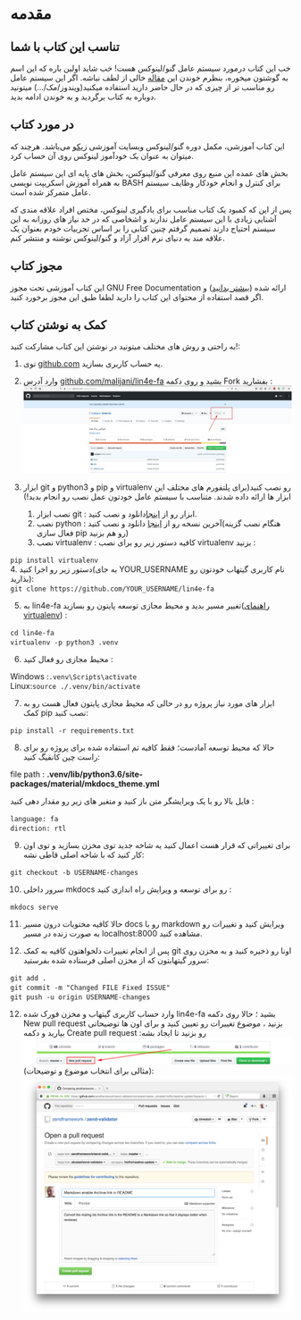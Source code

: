 # مقدمه

## تناسب این کتاب با شما

خب این کتاب درمورد سیستم عامل گنو/لینوکس هست! خب شاید اولین باره که این اسم به گوشتون میخوره، بنظرم خوندن این [مقاله](https://toranji.ir/2017/11/20/%D8%AF%D8%B1-%D9%85%D9%88%D8%B1%D8%AF-%DA%AF%D9%86%D9%88%D9%84%DB%8C%D9%86%D9%88%DA%A9%D8%B3-%DA%86%D9%87-%D9%85%DB%8C%E2%80%8C%D8%AF%D8%A7%D9%86%DB%8C%D8%AF%D8%9F-%D8%A2%DB%8C%D8%A7-%D9%88%D8%A7/) خالی از لطف نباشه. اگر این سیستم عامل رو مناسب تر از چیزی که در حال حاضر دارید استفاده میکنید(ویندوز/مک/...) میتونید دوباره به کتاب برگردید و به خوندن ادامه بدید.

## در مورد کتاب

این کتاب آموزشی، مکمل دوره گنو/لینوکس وبسایت آموزشی [زیکو](http://zicco.ir/) می‌باشد. هرچند که میتوان به عنوان یک خودآموز لینوکس روی آن حساب کرد.

بخش های عمده این منبع روی معرفی گنو/لینوکس، بخش های پایه ای این سیستم عامل به همراه آموزش اسکریپت نویسی BASH برای کنترل و انجام خودکار وظایف سیستم عامل متمرکز شده است.

پس از این که کمبود یک کتاب مناسب برای یادگیری لینوکس، مختص افراد علاقه مندی که آشنایی زیادی با این سیستم عامل ندارند و اشخاصی که در حد نیاز های روزانه به این سیستم احتیاج دارند تصمیم گرفتم چنین کتابی را بر اساس تجربیات خودم بعنوان یک علاقه مند به دنیای نرم افزار آزاد و گنو/لینوکس نوشته و منتشر کنم.

## مجوز کتاب

این کتاب آموزشی تحت مجوز GNU Free Documentation ارائه شده ([بیشتر بدانید](https://www.gnu.org/licenses/fdl-1.3.en.html)) و اگر قصد استفاده از محتوای این کتاب را دارید لطفا طبق این مجوز برخورد کنید.

## کمک به نوشتن کتاب

به راحتی و روش های مختلف میتونید در نوشتن این کتاب مشارکت کنید!:

1. توی [github.com](https://github.com) یه حساب کاربری بسازید.

2. وارد آدرس [github.com/malijani/lin4e-fa](https://github.com/malijani/lin4e-fa) بشید و روی دکمه Fork بفشارید :‌
![گرفتن یک شاخه از مخزن](./images/preface/fork_add.png)

3. ابزار git و python3 و pip و virtualenv رو نصب کنید(برای پلتفورم های مختلف این ابزار ها ارائه داده شدند. متناسب با سیستم عامل خودتون عمل نصب رو انجام بدید!)
    1. نصب ابزار git : ابزار رو از [اینجا](https://git-scm.com/downloads)دانلود و نصب کنید.
    2. نصب python : آخرین نسخه رو از [اینجا](https://www.python.org/downloads/) دانلود و نصب کنید(هنگام نصب گزینه فعال سازی pip رو هم بزنید)
    3. نصب virtualenv : کافیه دستور زیر رو برای نصب virtualenv بزنید :

<div dir="ltr"><code>pip install virtualenv</code></div>
4. دستور زیر رو اجرا کنید(به جای YOUR_USERNAME نام کاربری گیتهاب خودتون رو بذارید):

<div dir="ltr"><code>git clone https://github.com/YOUR_USERNAME/lin4e-fa</code></div>

5. به lin4e-fa تغییر مسیر بدید و  محیط مجازی توسعه پایتون رو بسازید([راهنمای virtualenv](https://virtualenv.pypa.io/en/latest/userguide/)) :

<div dir="ltr"><code>cd lin4e-fa</code></div>

<div dir="ltr"><code>virtualenv -p python3 .venv</code></div>

6. محیط مجازی رو فعال کنید :

<div dir="ltr">
    <span dir="ltr">Windows :<code>.venv\Scripts\activate</code></span><br/>
    <span dir="ltr">Linux:<code>source ./.venv/bin/activate</code></span>
</div>

7. ابزار های مورد نیاز پروژه رو در حالی که محیط مجازی پایتون فعال هست رو به کمک pip نصب کنید:

<div dir="ltr"><code>pip install -r requirements.txt</code></div>

8. حالا که محیط توسعه آمادست؛ فقط کافیه تم استفاده شده برای پروژه رو برای راست چین کانفیگ کنید:

<div dir="ltr">file path : <b>.venv/lib/python3.6/site-packages/material/mkdocs_theme.yml</b></div>

 فایل بالا رو با یک ویرایشگر متن باز کنید و متغیر های زیر رو مقدار دهی کنید :

<div dir="ltr">
    <code>language: fa</code><br>
    <code>direction: rtl</code>
</div>

9. برای تغییراتی که قرار هست اعمال کنید یه شاخه جدید توی مخزن بسازید و توی اون کار کنید که با شاخه اصلی قاطی نشه:

<div dir="ltr"><code>git checkout -b USERNAME-changes</code></div>

10. سرور داخلی mkdocs رو برای توسعه و ویرایش راه اندازی کنید :

<div dir="ltr"><code>mkdocs serve</code></div>

11. حالا کافیه محتویات درون مسیر docs رو با markdown ویرایش کنید و تغییرات رو به صورت زنده در مسیر localhost:8000 مشاهده کنید.

12. پس از انجام تغییرات دلخواهتون کافیه به کمک git اونا رو ذخیره کنید و به مخزن روی سرور گیتهابتون که از مخزن اصلی فرستاده شده بفرستید:

<div dir="ltr"><code>git add .</code></div>
<div dir="ltr"><code>git commit -m "Changed FILE Fixed ISSUE"</code></div>
<div dir="ltr"><code>git push -u origin USERNAME-changes</code></div>

12. وارد حساب کاربری گیتهاب و مخزن فورک شده lin4e-fa بشید ؛ حالا روی دکمه New pull request بزنید ، موضوع تغییرات رو تعیین کنید و برای اون ها توضیحاتی بیارید و دکمه Create pull request رو بزنید تا ایجاد بشه:
![ایجاد pull request](./images/preface/pull_request.png)
(مثالی برای انتخاب موضوع و توضیحات):
![ساخت pull request](./images/preface/create_pull_request.png)
